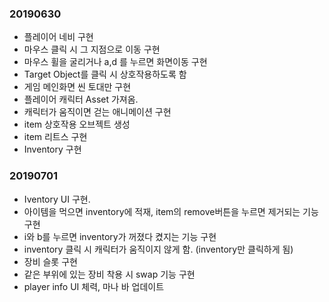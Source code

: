 ### 20190630
+ 플레이어 네비 구현
+ 마우스 클릭 시 그 지점으로 이동 구현
+ 마우스 휠을 굴리거나 a,d 를 누르면 화면이동 구현
+ Target Object를 클릭 시 상호작용하도록 함
+ 게임 메인화면 씬 토대만 구현
+ 플레이어 캐릭터 Asset 가져옴.
+ 캐릭터가 움직이면 걷는 애니메이션 구현
+ item 상호작용 오브젝트 생성
+ item 리트스 구현
+ Inventory 구현

### 20190701
+ Iventory UI 구현.
+ 아이템을 먹으면 inventory에 적재, item의 remove버튼을 누르면 제거되는 기능 구현
+ i와 b를 누르면 inventory가 꺼졌다 켰지는 기능 구현
+ inventory 클릭 시 캐릭터가 움직이지 않게 함. (inventory만 클릭하게 됨)
+ 장비 슬롯 구현
+ 같은 부위에 있는 장비 착용 시 swap 기능 구현
+ player info UI 체력, 마나 바 업데이트
